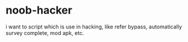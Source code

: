 # noob-hacker
i want to script which is use in hacking, like refer bypass, automatically survey complete, mod apk, etc.

